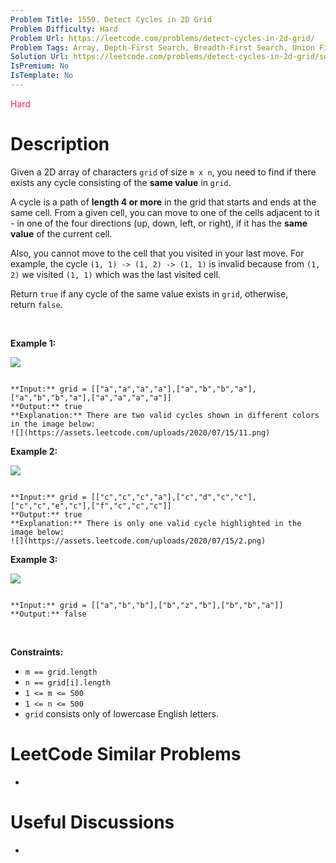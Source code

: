 ```yaml
---
Problem Title: 1559. Detect Cycles in 2D Grid
Problem Difficulty: Hard
Problem Url: https://leetcode.com/problems/detect-cycles-in-2d-grid/
Problem Tags: Array, Depth-First Search, Breadth-First Search, Union Find, Matrix
Solution Url: https://leetcode.com/problems/detect-cycles-in-2d-grid/solution/
IsPremium: No
IsTemplate: No
---
```


<span style="color: rgb(233, 30, 99);">Hard</span>

# Description

Given a 2D array of characters `grid` of size `m x n`, you need to find if there exists any cycle consisting of the **same value** in `grid`.


A cycle is a path of **length 4 or more** in the grid that starts and ends at the same cell. From a given cell, you can move to one of the cells adjacent to it - in one of the four directions (up, down, left, or right), if it has the **same value** of the current cell.


Also, you cannot move to the cell that you visited in your last move. For example, the cycle `(1, 1) -> (1, 2) -> (1, 1)` is invalid because from `(1, 2)` we visited `(1, 1)` which was the last visited cell.


Return `true` if any cycle of the same value exists in `grid`, otherwise, return `false`.


 


**Example 1:**


**![](https://assets.leetcode.com/uploads/2020/07/15/1.png)**



```

**Input:** grid = [["a","a","a","a"],["a","b","b","a"],["a","b","b","a"],["a","a","a","a"]]
**Output:** true
**Explanation:** There are two valid cycles shown in different colors in the image below:
![](https://assets.leetcode.com/uploads/2020/07/15/11.png)

```

**Example 2:**


**![](https://assets.leetcode.com/uploads/2020/07/15/22.png)**



```

**Input:** grid = [["c","c","c","a"],["c","d","c","c"],["c","c","e","c"],["f","c","c","c"]]
**Output:** true
**Explanation:** There is only one valid cycle highlighted in the image below:
![](https://assets.leetcode.com/uploads/2020/07/15/2.png)

```

**Example 3:**


**![](https://assets.leetcode.com/uploads/2020/07/15/3.png)**



```

**Input:** grid = [["a","b","b"],["b","z","b"],["b","b","a"]]
**Output:** false

```

 


**Constraints:**


* `m == grid.length`
* `n == grid[i].length`
* `1 <= m <= 500`
* `1 <= n <= 500`
* `grid` consists only of lowercase English letters.




# LeetCode Similar Problems

- []()

# Useful Discussions

- []()
